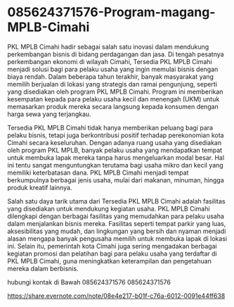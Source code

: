 # 085624371576-Program-magang-MPLB-Cimahi
PKL MPLB Cimahi hadir sebagai salah satu inovasi dalam mendukung perkembangan bisnis di bidang perdagangan dan jasa. Di tengah pesatnya perkembangan ekonomi di wilayah Cimahi, Tersedia PKL MPLB Cimahi menjadi solusi bagi para pelaku usaha yang ingin memulai bisnis dengan biaya rendah. Dalam beberapa tahun terakhir, banyak masyarakat yang memilih berjualan di lokasi yang strategis dan ramai pengunjung, seperti yang disediakan oleh program PKL MPLB Cimahi. Program ini memberikan kesempatan kepada para pelaku usaha kecil dan menengah (UKM) untuk memasarkan produk mereka secara langsung kepada konsumen dengan harga sewa yang terjangkau. 

Tersedia PKL MPLB Cimahi tidak hanya memberikan peluang bagi para pelaku bisnis, tetapi juga berkontribusi positif terhadap perekonomian kota Cimahi secara keseluruhan. Dengan adanya ruang usaha yang disediakan oleh program PKL MPLB, banyak pelaku usaha yang mendapatkan tempat untuk membuka lapak mereka tanpa harus mengeluarkan modal besar. Hal ini tentu sangat menguntungkan terutama bagi usaha mikro dan kecil yang memiliki keterbatasan dana. PKL MPLB Cimahi menjadi tempat berkumpulnya berbagai jenis usaha, mulai dari makanan, minuman, hingga produk kreatif lainnya. 

Salah satu daya tarik utama dari Tersedia PKL MPLB Cimahi adalah fasilitas yang disediakan untuk mendukung kegiatan usaha. PKL MPLB Cimahi dilengkapi dengan berbagai fasilitas yang memudahkan para pelaku usaha dalam menjalankan bisnis mereka. Fasilitas seperti tempat parkir yang luas, aksesibilitas yang mudah, dan lingkungan yang bersih dan nyaman menjadi alasan mengapa banyak pengusaha memilih untuk membuka lapak di lokasi ini. Selain itu, pemerintah kota Cimahi juga sering mengadakan berbagai kegiatan promosi dan pelatihan bagi para pelaku usaha yang terdaftar di PKL MPLB Cimahi, guna meningkatkan keterampilan dan pengetahuan mereka dalam berbisnis. 

hubungi kontak di Bawah
085624371576
085624371576

https://share.evernote.com/note/08e4e217-b01f-c76a-6012-0091e44ff638
